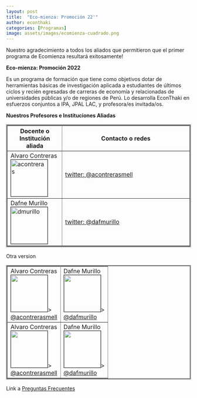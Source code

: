 ```yaml
---
layout: post
title:  "Eco-mienza: Promoción 22'"
author: econthaki
categories: [Programas]
image: assets/images/ecomienza-cuadrado.png
---
```

Nuestro agradecimiento a todos los aliados que permitieron que el primer programa de Ecomienza resultará exitosamente!


**Eco-mienza: Promoción 2022**

Es un programa de formación que tiene como objetivos dotar de herramientas básicas de investigación aplicada a estudiantes de últimos ciclos y recién egresadas de carreras de economía y relacionadas de universidades públicas y/o de regiones de Perú. Lo desarrolla EconThaki en esfuerzos conjuntos a IPA, JPAL LAC, y profesora/es invitada/os.



**Nuestros Profesores e Instituciones Aliadas**


<table border="3" bordercolor="gray" align="center" style="width:100%" >
        <tr>
            <th>Docente o Institución aliada</th>
            <th style="width:70%">Contacto o redes</th>
        </tr>
        <tr>
            <td>Alvaro Contreras  <br /><img src="{{ site.baseurl }}/assets/images/eco22/acontreras.png" alt="acontreras" border=1 height=100 width=100><br/></td>
            <td><a href="https://twitter.com/acontrerasmell">twitter: @acontrerasmell</a> </td>
        </tr>
        <tr>
            <td>Dafne Murillo  <br /><img src="{{ site.baseurl }}/assets/images/eco22/dmurillo.jpeg" alt="dmurillo" border=1 height=100 width=100><br/></td>
            <td> <a href="https://twitter.com/dafmurillo">twitter: @dafmurillo</a> </td>
        </tr>


</table>


Otra version 

<table  border="3" bordercolor="gray" align="center" style="width:100%">
  <tr>
    <td>Alvaro Contreras <br /><img src="{{ site.baseurl }}/assets/images/eco22/acontreras.png" border=1 height=100 width=100>><br /><a href="https://twitter.com/acontrerasmell"> @acontrerasmell</a> </td>
    <td>Dafne Murillo <br /><img src="{{ site.baseurl }}/assets/images/eco22/dmurillo.jpeg" border=1 height=100 width=100>><br /><a href="https://twitter.com/dafmurillo">@dafmurillo</a></td>
  </tr>
  <tr>
    <td>Alvaro Contreras <br /><img src="{{ site.baseurl }}/assets/images/eco22/acontreras.png" border=1 height=100 width=100>><br /><a href="https://twitter.com/acontrerasmell"> @acontrerasmell</a> </td>
    <td>Dafne Murillo <br /><img src="{{ site.baseurl }}/assets/images/eco22/dmurillo.jpeg" border=1 height=100 width=100>><br /><a href="https://twitter.com/dafmurillo">@dafmurillo</a></td>
  </tr>
</table>

Link a  [Preguntas Frecuentes][pregfreq-link]

[pregfreq-link]:   https://econthaki.github.io/recursos/2021/01/06/pregfreq.html

